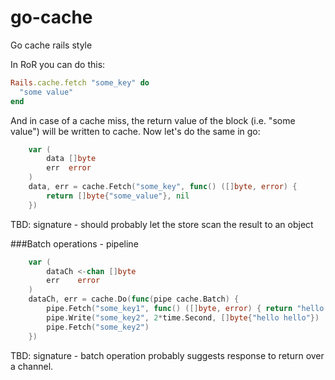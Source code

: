 # go-cache
Go cache rails style

In RoR you can do this:

```ruby
Rails.cache.fetch "some_key" do
  "some value"
end
```

And in case of a cache miss, the return value of the block (i.e. "some value") will be written to cache.
Now let's do the same in go:

```go
	var (
		data []byte
		err  error
	)
	data, err = cache.Fetch("some_key", func() ([]byte, error) {
		return []byte{"some_value"}, nil
	})
```

TBD: signature - should probably let the store scan the result to an object


###Batch operations - pipeline

```go
	var (
		dataCh <-chan []byte
		err    error
	)
	dataCh, err = cache.Do(func(pipe cache.Batch) {
		pipe.Fetch("some_key1", func() ([]byte, error) { return "hello world", nil })
		pipe.Write("some_key2", 2*time.Second, []byte{"hello hello"})
		pipe.Fetch("some_key2")
	})
```

TBD: signature - batch operation probably suggests response to return over a channel.
